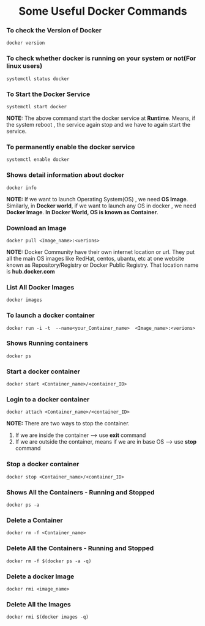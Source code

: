 <div align="center">
  <h1> Some Useful Docker Commands </h1>
</div>


### To check the Version of Docker
```
docker version
``` 

### To check whether docker is running on your system or not(For linux users)
```
systemctl status docker
```

### To Start the Docker Service
```
systemctl start docker
```
**NOTE:** The above command start the docker service at **Runtime**. Means, if the system reboot , the service again stop and we have to again start the service. 

### To permanently enable the docker service
```
systemctl enable docker
```

### Shows detail information about docker
```
docker info
``` 

**NOTE:** If we want to launch Operating System(OS) , we need **OS Image**. Similarly, in **Docker world**, if we want to launch any OS in docker , we need **Docker Image**.
**In Docker World, OS is known as Container**.


### Download an Image
```
docker pull <Image_name>:<verions>
```

**NOTE:** Docker Community have their own internet location or url. They put all the main OS images like RedHat, centos, ubantu, etc at one website known as Repository/Registry or Docker Public Registry. That location name is **hub.docker.com**  

### List All Docker Images
```
docker images
``` 

### To launch a docker container 
```
docker run -i -t  --name<your_Container_name>  <Image_name>:<verions>
```

### Shows Running containers
```
docker ps
``` 

### Start a docker container
```
docker start <Container_name>/<container_ID>
``` 

### Login to a docker container
```
docker attach <Container_name>/<container_ID>
``` 
**NOTE:** There are two ways to stop the container. 
1. If we are inside the container --> use **exit** command
2. If we are outside the container, means if we are in base OS --> use **stop** command

### Stop a docker container
```
docker stop <Container_name>/<container_ID>
``` 

### Shows All the Containers - Running and Stopped
```
docker ps -a
``` 

### Delete a Container
```
docker rm -f <Container_name>
``` 

### Delete All the Containers - Running and Stopped
```
docker rm -f $(docker ps -a -q)
``` 

### Delete a docker Image
```
docker rmi <image_name>
``` 

### Delete All the Images
```
docker rmi $(docker images -q) 
``` 





